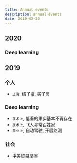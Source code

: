 ```yaml
---
title: Annual events
description: annual events
date: 2019-05-26
---
```


## 2020

### Deep learning

## 2019

### 个人

* `上海`: 结了婚, 买了房

### Deep learning

* `学术上`, 低垂的果实基本不再存在
* `技术上`, 飞入寻常百姓家
* `商业上`, 自动驾驶, 开启路测

### 社会

* 中美贸易摩擦
